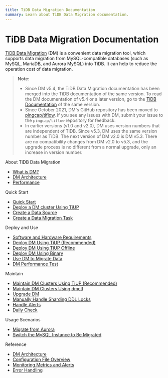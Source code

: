```yaml
---
title: TiDB Data Migration Documentation
summary: Learn about TiDB Data Migration documentation.
---
```


# TiDB Data Migration Documentation

[TiDB Data Migration](https://github.com/pingcap/tiflow/tree/master/dm) (DM) is a convenient data migration tool, which supports data migration from MySQL-compatible databases (such as MySQL, MariaDB, and Aurora MySQL) into TiDB. It can help to reduce the operation cost of data migration.

> **Note:**
>
> - Since DM v5.4, the TiDB Data Migration documentation has been merged into the TiDB documentation of the same version. To read the DM documentation of v5.4 or a later version, go to the [TiDB Documentation](https://docs.pingcap.com/zh/tidb/stable/dm-overview) of the same version.
> - Since October 2021, DM's GitHub repository has been moved to [pingcap/tiflow](https://github.com/pingcap/tiflow/tree/master/dm). If you see any issues with DM, submit your issue to the `pingcap/tiflow` repository for feedback.
> - In earlier versions (v1.0 and v2.0), DM uses version numbers that are independent of TiDB. Since v5.3, DM uses the same version number as TiDB. The next version of DM v2.0 is DM v5.3. There are no compatibility changes from DM v2.0 to v5.3, and the upgrade process is no different from a normal upgrade, only an increase in version number.

<NavColumns>
<NavColumn>
<ColumnTitle>About TiDB Data Migration</ColumnTitle>

- [What is DM?](dm-overview.md)
- [DM Architecture](dm-arch.md)
- [Performance](benchmark-v2.0-ga.md)

</NavColumn>

<NavColumn>
<ColumnTitle>Quick Start</ColumnTitle>

- [Quick Start](quick-start-with-dm.md)
- [Deploy a DM cluster Using TiUP](deploy-a-dm-cluster-using-tiup.md)
- [Create a Data Source](quick-start-create-source.md)
- [Create a Data Migration Task](quick-create-migration-task.md)

</NavColumn>

<NavColumn>
<ColumnTitle>Deploy and Use</ColumnTitle>

- [Software and Hardware Requirements](dm-hardware-and-software-requirements.md)
- [Deploy DM Using TiUP (Recommended)](deploy-a-dm-cluster-using-tiup.md)
- [Deploy DM Using TiUP Offline](deploy-a-dm-cluster-using-tiup-offline.md)
- [Deploy DM Using Binary](deploy-a-dm-cluster-using-binary.md)
- [Use DM to Migrate Data](migrate-data-using-dm.md)
- [DM Performance Test](dm-performance-test.md)

</NavColumn>

<NavColumn>
<ColumnTitle>Maintain</ColumnTitle>

- [Maintain DM Clusters Using TiUP (Recommended)](maintain-dm-using-tiup.md)
- [Maintain DM Clusters Using dmctl](dmctl-introduction.md)
- [Upgrade DM](manually-upgrade-dm-1.0-to-2.0.md)
- [Manually Handle Sharding DDL Locks](manually-handling-sharding-ddl-locks.md)
- [Handle Alerts](dm-handle-alerts.md)
- [Daily Check](dm-daily-check.md)

</NavColumn>

<NavColumn>
<ColumnTitle>Usage Scenarios</ColumnTitle>

- [Migrate from Aurora](migrate-from-mysql-aurora.md)
- [Switch the MySQL Instance to Be Migrated](usage-scenario-master-slave-switch.md)

</NavColumn>

<NavColumn>
<ColumnTitle>Reference</ColumnTitle>

- [DM Architecture](dm-arch.md)
- [Configuration File Overview](dm-config-overview.md)
- [Monitoring Metrics and Alerts](monitor-a-dm-cluster.md)
- [Error Handling](dm-error-handling.md)

</NavColumn>

</NavColumns>
